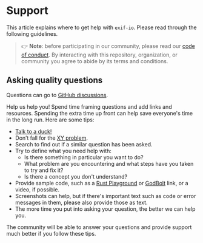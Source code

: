 # Support

This article explains where to get help with `exif-io`. Please read through the
following guidelines.

> 👉 **Note**: before participating in our community, please read our
> [code of conduct](./CODE_OF_CONDUCT.md "Code of Conduct"). By interacting
> with this repository, organization, or community you agree to abide by its
> terms and conditions.

## Asking quality questions

Questions can go to
[GitHub discussions](https://github.com/SFM61319/exif-io/discussions "GitHub Discussions").

Help us help you! Spend time framing questions and add links and resources.
Spending the extra time up front can help save everyone's time in the long run.
Here are some tips:

- [Talk to a duck!](https://rubberduckdebugging.com "Rubber duck debugging")
- Don’t fall for the
  [XY problem](https://meta.stackexchange.com/a/66378/1103068 "The XY problem").
- Search to find out if a similar question has been asked.
- Try to define what you need help with:
  - Is there something in particular you want to do?
  - What problem are you encountering and what steps have you taken to try and
    fix it?
  - Is there a concept you don't understand?
- Provide sample code, such as a [Rust Playground](https://play.rust-lang.org) or
  [GodBolt](https://godbolt.org "GodBolt") link, or a video, if possible.
- Screenshots can help, but if there's important text such as code or error
  messages in them, please also provide those as text.
- The more time you put into asking your question, the better we can help you.

The community will be able to answer your questions and provide support much
better if you follow these tips.
